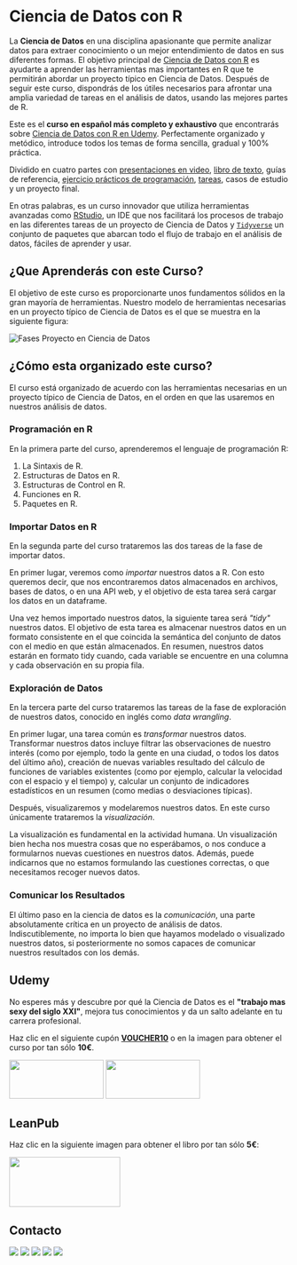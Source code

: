  



# Ciencia de Datos con R



La __Ciencia de Datos__ en una disciplina apasionante que permite analizar datos para extraer conocimiento o un mejor entendimiento de datos en sus diferentes formas. El objetivo principal de <a href=https://www.udemy.com/ciencia-de-datos-con-r target="_blank">Ciencia de Datos con R</a>
 es ayudarte a aprender las herramientas mas importantes en R que te permitirán abordar un proyecto típico en Ciencia de Datos.
Después de seguir este curso, dispondrás de los útiles necesarios para afrontar una amplia variedad de tareas en el análisis de datos, usando las mejores partes de R.


Este es el __curso en español más completo y exhaustivo__ que encontrarás sobre <a href=https://www.udemy.com/ciencia-de-datos-con-r target="_blank">Ciencia de Datos con R en Udemy</a>. Perfectamente organizado y metódico, introduce todos los temas de forma sencilla, gradual y 100% práctica.

Dividido en cuatro partes con <a href="https://www.youtube.com/playlist?list=PLwMc8F2IRi4U6ZFeMO0PPcypEogkJp2GL" target="_blank">presentaciones en video</a>, <a href=https://leanpub.com/ciencia-de-datos-con-r target="_blank">libro de texto</a>,    guías de referencia, <a href=https://github.com/rsanchezs/programacion-en-r target="_blank">ejercicio prácticos de programación</a>, <a href=https://github.com/rsanchezs/ciencia-datos-con-r-tareas target="_blank">tareas</a>, casos de estudio y un proyecto final.

En otras palabras, es un curso innovador que utiliza herramientas avanzadas como [RStudio](https://www.rstudio.com/), un IDE que nos facilitará los procesos de trabajo en las diferentes tareas de un proyecto de Ciencia de Datos y [`Tidyverse`](https://www.tidyverse.org/) un conjunto de paquetes que abarcan todo el flujo de trabajo en el análisis de datos, fáciles de aprender y usar.


## ¿Que Aprenderás con este Curso?



El objetivo de este curso es proporcionarte unos fundamentos sólidos en la gran mayoría de herramientas. Nuestro modelo de herramientas necesarias en un proyecto típico de Ciencia de Datos es el que se muestra en la siguiente figura:



![Fases Proyecto en Ciencia de Datos](https://i.imgur.com/DO2BKK7.png)

## ¿Cómo esta organizado este curso?


El curso está organizado de acuerdo con las herramientas necesarias en un proyecto típico de Ciencia de Datos, en el orden en que las usaremos en nuestros análisis de datos.

### Programación en R

En la primera parte del curso, aprenderemos el lenguaje de programación R:
1. La Sintaxis de R.
2. Estructuras de Datos en R.
3. Estructuras de Control en R.
4. Funciones en R.
5. Paquetes en R.


### Importar Datos en R

En la segunda parte del curso trataremos las dos tareas de la fase de importar datos.

En primer lugar, veremos como _importar_ nuestros datos a R. Con esto queremos decir, que nos encontraremos datos almacenados en archivos, bases de datos, o en una API web, y el objetivo de esta tarea será cargar los datos en un dataframe.

Una vez hemos importado nuestros datos, la siguiente tarea será _"tidy"_ nuestros datos. El objetivo de esta tarea es almacenar nuestros datos en un formato consistente en el que coincida la semántica del conjunto de datos con el medio en que están almacenados. En resumen, nuestros datos estarán en formato tidy cuando, cada variable se encuentre en una columna y cada observación en su propia fila.

### Exploración de Datos

En la tercera parte del curso trataremos las tareas de la fase de exploración de nuestros datos, conocido en inglés como _data wrangling_.

En primer lugar, una tarea común es _transformar_ nuestros datos. Transformar nuestros datos incluye filtrar las observaciones de nuestro interés (como por ejemplo, todo la gente en una ciudad, o todos los datos del último año), creación de nuevas variables resultado del cálculo de funciones de variables existentes (como por ejemplo, calcular la velocidad con el espacio y el tiempo) y, calcular un conjunto de indicadores estadísticos en un resumen (como medias o desviaciones típicas).

Después, visualizaremos y modelaremos nuestros datos. En este curso únicamente trataremos la _visualización_.

La visualización es fundamental en la actividad humana. Un visualización bien hecha nos muestra cosas que no esperábamos, o nos conduce a formularnos nuevas cuestiones en nuestros datos. Además, puede indicarnos que no estamos formulando las cuestiones correctas, o que necesitamos recoger  nuevos datos.

### Comunicar los Resultados

El último paso en la ciencia de datos es la _comunicación_, una parte absolutamente crítica en un proyecto de análisis de datos. Indiscutiblemente, no importa lo bien que hayamos modelado o visualizado nuestros datos, si posteriormente no somos capaces de comunicar nuestros resultados con los demás.


## Udemy

No esperes más y descubre por qué la Ciencia de Datos es el __"trabajo mas sexy del siglo XXI"__, mejora tus conocimientos y da un salto adelante en tu carrera profesional.

Haz clic en el siguiente cupón [__VOUCHER10__](https://www.udemy.com/ciencia-de-datos-con-r/?couponCode=VOUCHER10) o en la imagen para obtener el curso por tan sólo __10€__.


<a href="https://www.udemy.com/ciencia-de-datos-con-r/?couponCode=VOUCHER10" target="_blank"><img src="https://i.imgur.com/zjjWEWV.png" width="170" height="70"></a>
<a href="https://www.udemy.com/ciencia-de-datos-con-r/?src=sac&kw=cien#instructor-1" target="_blank"><img src="https://imgur.com/Yi2ZFiu.png" width="170" height="70"></a>




## LeanPub

Haz clic en la siguiente imagen para obtener el libro por tan sólo __5€__:


<a href="https://leanpub.com/ciencia-de-datos-con-r/c/CSI5qnSGUUkL" target="_blank"><img src="https://i.imgur.com/VRMrT0I.png" width="200" height="90"></a>


## Contacto

<a href="https://plus.google.com/+RubénSánchezSancho?hl=es" target="_blank"><img src="https://i.imgur.com/nFk0c7l.png"></a>
<a href="https://plus.google.com/+RubénSánchezSancho?hl=es" target="_blank"><img src="https://i.imgur.com/ccAeFjJ.png"></a>
<a href="https://plus.google.com/+RubénSánchezSancho?hl=es" target="_blank"><img src="https://i.imgur.com/DF48Oy0.png"></a>
<a href="https://plus.google.com/+RubénSánchezSancho?hl=es" target="_blank"><img src="https://i.imgur.com/GqYvC8A.png"></a>
<a href="https://plus.google.com/+RubénSánchezSancho?hl=es" target="_blank"><img src="https://i.imgur.com/NmPCBRQ.png"></a>


